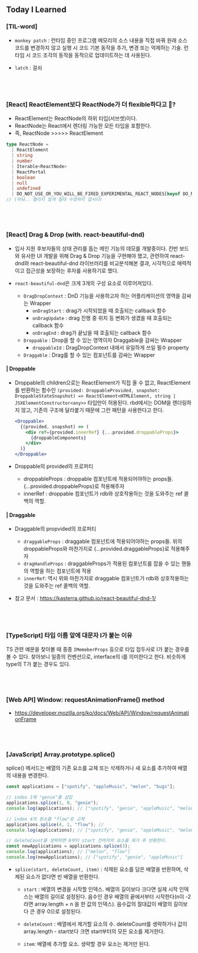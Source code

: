 ## Today I Learned

### [TIL-word]

- `monkey patch` : 런타임 중인 프로그램 메모리의 소스 내용을 직접 바꿔 원래 소스코드를 변경하지 않고 실행 시 코드 기본 동작을 추가, 변경 또는 억제하는 기술. 런타임 시 코드 조각의 동작을 동적으로 업데이트하는 데 사용된다.

* `latch` : 걸쇠

## <br />

### [React] ReactElement보다 ReactNode가 더 flexible하다고 👀?

- ReactElement는 ReactNode의 하위 타입(서브셋)이다.
- ReactNode는 React에서 렌더링 가능한 모든 타입을 포함한다.
- 즉, ReactNode >>>>> ReactElement

```ts
type ReactNode =
  | ReactElement
  | string
  | number
  | Iterable<ReactNode>
  | ReactPortal
  | boolean
  | null
  | undefined
  | DO_NOT_USE_OR_YOU_WILL_BE_FIRED_EXPERIMENTAL_REACT_NODES[keyof DO_NOT_USE_OR_YOU_WILL_BE_FIRED_EXPERIMENTAL_REACT_NODES];
// (아놔.. 짤리지 않게 절대 수정하지 맙시다)
```

## <br />

### [React] Drag & Drop (with. react-beautiful-dnd)

- 입사 지원 후보자들의 상태 관리를 돕는 메인 기능의 데모를 개발중이다. 칸반 보드와 유사한 UI 개발을 위해 Drag & Drop 기능을 구현해야 했고, 관련하여 react-dnd와 react-beautiful-dnd 라이브러리를 비교분석해본 결과, 시각적으로 매력적이고 접근성을 보장하는 후자를 사용하기로 했다.

- `react-beautiful-dnd`은 크게 3개의 구성 요소로 이루어져있다.

  - `DragDropContext` : DnD 기능을 사용하고자 하는 어플리케이션의 영역을 감싸는 Wrapper
    - `onDragStart` : drag가 시작되었을 때 호출되는 callback 함수
    - `onDragUpdate` : drag 진행 중 위치 등 변화가 생겼을 때 호출되는 callback 함수
    - `onDragEnd` : drag가 끝났을 때 호출되는 callback 함수
  - `Droppable` : Drop을 할 수 있는 영역이자 Draggable을 감싸는 Wrapper
    - `droppableId` : DragDropContext 내에서 유일하게 쓰일 필수 property
  - `Draggable` : Drag를 할 수 있는 컴포넌트를 감싸는 Wrapper

#### | Droppable

- Droppable의 children으로는 ReactElement가 직접 올 수 없고, ReactElement를 반환하는 함수인
  `(provided: DroppableProvided, snapshot: DroppableStateSnapshot) => ReactElement<HTMLElement, string | JSXElementConstructor<any>>` 타입만이 허용된다. rbd에서는 DOM을 렌더링하지 않고, 기존의 구조에 달라붙기 때문에 그런 패턴을 사용한다고 한다.

  ```jsx
  <Droppable>
    {(provided, snapshot) => (
      <div ref={provided.innerRef} {...provided.droppableProps}>
        {droppableComponents}
      </div>
    )}
  </Droppable>
  ```

* Droppable의 provided의 프로퍼티

  - droppableProps : droppable 컴포넌트에 적용되어야하는 props들. {...provided.droppableProps}로 적용해주자
  - innerRef : droppable 컴포넌트가 rdb와 상호작용하는 것을 도와주는 ref 콜백의 역할.

#### | Draggable

- Draggable의 propvided의 프로퍼티

  - `draggableProps` : draggable 컴포넌트에 적용되어야하는 props들. 위의 droppableProps와 마찬가지로 {...provided.draggableProps}로 적용해주자
  - `dragHandleProps` : draggableProps가 적용된 컴포넌트를 잡을 수 있는 핸들의 역할을 하는 컴포넌트에 적용
  - `innerRef`: 역시 위와 마찬가지로 draggable 컴포넌트가 rdb와 상호작용하는 것을 도와주는 ref 콜백의 역할.

* 참고 문서 : https://kasterra.github.io/react-beautiful-dnd-1/

## <br />

### [TypeScript] 타입 이름 앞에 대문자 I가 붙는 이유

TS 관련 예문을 찾아볼 때 종종 `IMemeberProps` 등으로 타입 접두사로 I가 붙는 경우를 볼 수 있다. 찾아보니 일종의 컨벤션으로, interface의 i를 의미한다고 한다. 비슷하게 type의 T가 붙는 경우도 있다.

## <br />

### [Web API] Window: requestAnimationFrame() method

- https://developer.mozilla.org/ko/docs/Web/API/Window/requestAnimationFrame

## <br />

### [JavaScript] Array.prototype.splice()

splice() 메서드는 배열의 기존 요소를 교체 또는 삭제하거나 새 요소를 추가하여 배열의 내용을 변경한다.

```js
const applications = ["spotify", "appleMusic", "melon", "bugs"];

// index 1에 "genie"를 삽입
applications.splice(1, 0, "genie");
console.log(applications); // ["spotify", "genie", "appleMusic", "melon", "bugs"]

// index 4의 원소를 "flow"로 교체
applications.splice(4, 1, "flow"); //
console.log(applications); // ["spotify", "genie", "appleMusic", "melon", "flow"]

// deleteCount를 생략하면 0부터 start 전까지의 요소를 제거 후 반환한다.
const newApplications = applications.splice(3);
console.log(applications); // ["melon", "flow"]
console.log(newApplications); // ["spotify", "genie", "appleMusic"]
```

- `splice(start, deleteCount, item)` : 삭제된 요소를 담은 배열을 반환하며, 삭제된 요소가 없다면 빈 배열을 반환한다.

  - `start` : 배열의 변경을 시작할 인덱스. 배열의 길이보다 크다면 실제 시작 인덱스는 배열의 길이로 설정된다. 음수인 경우 배열의 끝에서부터 시작한다(n이 -2라면 array.length + n 을 한 값의 인덱스). 음수값의 절대값이 배열의 길이보다 큰 경우 0으로 설정된다.

  - `deleteCount` : 배열에서 제거할 요소의 수. deleteCount를 생략하거나 값이 array.length - start보다 크면 start부터의 모든 요소를 제거한다.

  - `item`: 배열에 추가할 요소. 생략할 경우 요소는 제거만 된다.
